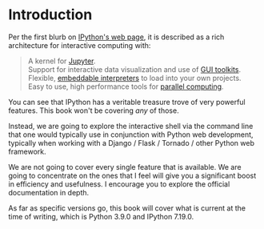 # Introduction

Per the first blurb on [IPython's web page](https://ipython.org/), it is described as a rich architecture for interactive computing with:

> A kernel for [Jupyter](https://jupyter.org/).  
> Support for interactive data visualization and use of [GUI toolkits](https://ipython.org/ipython-doc/stable/interactive/reference.html#gui-event-loop-support).  
> Flexible, [embeddable interpreters](https://ipython.org/ipython-doc/stable/interactive/reference.html#embedding-ipython) to load into your own projects.  
> Easy to use, high performance tools for [parallel computing](https://ipyparallel.readthedocs.io/en/latest/).  

You can see that IPython has a veritable treasure trove of very powerful features. This book won't be covering *any* of those.

Instead, we are going to explore the interactive shell via the command line that one would typically use in conjunction with Python web development, typically when working with a Django / Flask / Tornado / other Python web framework.

We are not going to cover every single feature that is available. We are going to concentrate on the ones that I feel will give you a significant boost in efficiency and usefulness. I encourage you to explore the official documentation in depth.

As far as specific versions go, this book will cover what is current at the time of writing, which is Python 3.9.0 and IPython 7.19.0.
